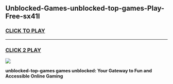 
## Unblocked-Games-unblocked-top-games-Play-Free-sx41l
<h3>
<a href="https://premium76.site?title=unblocked-top-games&ref=23A">CLICK TO PLAY</a></h3>
<hr>

<h3>
<a href="https://premium76.site?title=unblocked-top-games&ref=23A">CLICK 2 PLAY</a>
  
</h3>

<a href="https://premium76.site?title=unblocked-top-games&ref=23A"><img src="https://clearcache.store/games.png"></a>


**unblocked-top-games games unblocked: Your Gateway to Fun and Accessible Online Gaming**
